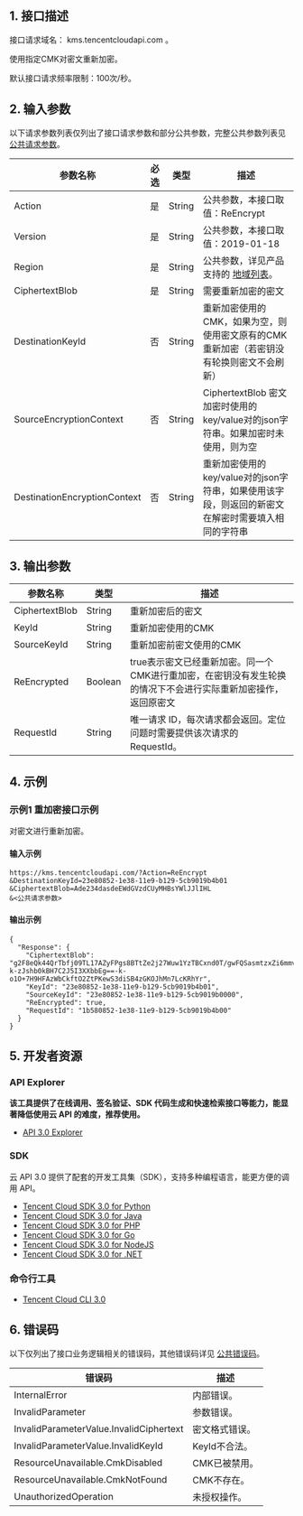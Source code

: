 ## 1. 接口描述

接口请求域名： kms.tencentcloudapi.com 。

使用指定CMK对密文重新加密。

默认接口请求频率限制：100次/秒。

## 2. 输入参数

以下请求参数列表仅列出了接口请求参数和部分公共参数，完整公共参数列表见 [公共请求参数](/document/api/573/34406)。

| 参数名称 | 必选 | 类型 | 描述 |
|---------|---------|---------|---------|
| Action | 是 | String | 公共参数，本接口取值：ReEncrypt |
| Version | 是 | String | 公共参数，本接口取值：2019-01-18 |
| Region | 是 | String | 公共参数，详见产品支持的 [地域列表](/document/api/573/34406#.E5.9C.B0.E5.9F.9F.E5.88.97.E8.A1.A8)。 |
| CiphertextBlob | 是 | String | 需要重新加密的密文 |
| DestinationKeyId | 否 | String | 重新加密使用的CMK，如果为空，则使用密文原有的CMK重新加密（若密钥没有轮换则密文不会刷新） |
| SourceEncryptionContext | 否 | String | CiphertextBlob 密文加密时使用的key/value对的json字符串。如果加密时未使用，则为空 |
| DestinationEncryptionContext | 否 | String | 重新加密使用的key/value对的json字符串，如果使用该字段，则返回的新密文在解密时需要填入相同的字符串 |

## 3. 输出参数

| 参数名称 | 类型 | 描述 |
|---------|---------|---------|
| CiphertextBlob | String | 重新加密后的密文|
| KeyId | String | 重新加密使用的CMK|
| SourceKeyId | String | 重新加密前密文使用的CMK|
| ReEncrypted | Boolean | true表示密文已经重新加密。同一个CMK进行重加密，在密钥没有发生轮换的情况下不会进行实际重新加密操作，返回原密文|
| RequestId | String | 唯一请求 ID，每次请求都会返回。定位问题时需要提供该次请求的 RequestId。|

## 4. 示例

### 示例1 重加密接口示例

对密文进行重新加密。

#### 输入示例

```
https://kms.tencentcloudapi.com/?Action=ReEncrypt
&DestinationKeyId=23e80852-1e38-11e9-b129-5cb9019b4b01
&CiphertextBlob=Ade234dasdeEWdGVzdCUyMHBsYWlJJlIHL
&<公共请求参数>
```

#### 输出示例

```
{
  "Response": {
    "CiphertextBlob": "g2F8eQk44QrTbfj09TL17AZyFPgs8BTtZe2j27Wuw1YzTBCxnd0T/gwFQSasmtzxZi6mmvD7DCjCE+LxJmdhXQ==-k-zJshb0kBH7C2J5I3XXbbEg==-k-o1O+7H9HFAzWbCkftO2ZtPKewS3diSB4zGKOJhMn7LcKRhYr",
    "KeyId": "23e80852-1e38-11e9-b129-5cb9019b4b01",
    "SourceKeyId": "23e80852-1e38-11e9-b129-5cb9019b0000",
    "ReEncrypted": true,
    "RequestId": "1b580852-1e38-11e9-b129-5cb9019b4b00"
  }
}
```


## 5. 开发者资源

### API Explorer

**该工具提供了在线调用、签名验证、SDK 代码生成和快速检索接口等能力，能显著降低使用云 API 的难度，推荐使用。**

* [API 3.0 Explorer](https://console.cloud.tencent.com/api/explorer?Product=kms&Version=2019-01-18&Action=ReEncrypt)

### SDK

云 API 3.0 提供了配套的开发工具集（SDK），支持多种编程语言，能更方便的调用 API。

* [Tencent Cloud SDK 3.0 for Python](https://github.com/TencentCloud/tencentcloud-sdk-python)
* [Tencent Cloud SDK 3.0 for Java](https://github.com/TencentCloud/tencentcloud-sdk-java)
* [Tencent Cloud SDK 3.0 for PHP](https://github.com/TencentCloud/tencentcloud-sdk-php)
* [Tencent Cloud SDK 3.0 for Go](https://github.com/TencentCloud/tencentcloud-sdk-go)
* [Tencent Cloud SDK 3.0 for NodeJS](https://github.com/TencentCloud/tencentcloud-sdk-nodejs)
* [Tencent Cloud SDK 3.0 for .NET](https://github.com/TencentCloud/tencentcloud-sdk-dotnet)

### 命令行工具

* [Tencent Cloud CLI 3.0](https://cloud.tencent.com/document/product/440/6176)

## 6. 错误码

以下仅列出了接口业务逻辑相关的错误码，其他错误码详见 [公共错误码](/document/api/573/15694#.E5.85.AC.E5.85.B1.E9.94.99.E8.AF.AF.E7.A0.81)。

| 错误码 | 描述 |
|---------|---------|
| InternalError | 内部错误。 |
| InvalidParameter | 参数错误。 |
| InvalidParameterValue.InvalidCiphertext | 密文格式错误。 |
| InvalidParameterValue.InvalidKeyId | KeyId不合法。 |
| ResourceUnavailable.CmkDisabled | CMK已被禁用。 |
| ResourceUnavailable.CmkNotFound | CMK不存在。 |
| UnauthorizedOperation | 未授权操作。 |
